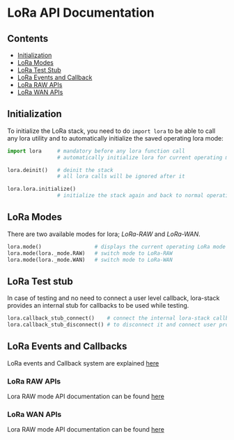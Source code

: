 <!------------------------------------------------------------------------------
 ! @copyright Copyright (c) 2023-2024 SG Wireless - All Rights Reserved
 !
 ! Permission is hereby granted, free of charge, to any person obtaining a copy
 ! of this software and associated documentation files(the “Software”), to deal
 ! in the Software without restriction, including without limitation the rights
 ! to use,  copy,  modify,  merge, publish, distribute, sublicense, and/or sell
 ! copies  of  the  Software,  and  to  permit  persons to whom the Software is
 ! furnished to do so, subject to the following conditions:
 !
 ! The above copyright notice and this permission notice shall be included in
 ! all copies or substantial portions of the Software.
 !
 ! THE SOFTWARE IS PROVIDED “AS IS”,  WITHOUT WARRANTY OF ANY KIND,  EXPRESS OR
 ! IMPLIED,  INCLUDING BUT NOT LIMITED TO  THE  WARRANTIES  OF  MERCHANTABILITY
 ! FITNESS FOR A PARTICULAR PURPOSE AND NONINFRINGEMENT.  IN NO EVENT SHALL THE
 ! AUTHORS  OR  COPYRIGHT  HOLDERS  BE  LIABLE FOR ANY CLAIM,  DAMAGES OR OTHER
 ! LIABILITY, WHETHER IN AN ACTION OF CONTRACT, TORT OR OTHERWISE, ARISING FROM,
 ! OUT OF OR IN  CONNECTION WITH  THE SOFTWARE OR  THE USE OR OTHER DEALINGS IN
 ! THE SOFTWARE.
 !
 ! @author  Ahmed Sabry (SG Wireless)
 !
 ! @brief   LoRa documentation main file.
 !----------------------------------------------------------------------------->

<!------------------------------------------------------------------------------
 ! Header and TOC
 !----------------------------------------------------------------------------->
# LoRa API Documentation

## Contents

* [Initialization](#init)
* [LoRa Modes](#modes)
* [LoRa Test Stub](#test-stub)
* [LoRa Events and Callback](#lora-callback)
* [LoRa RAW APIs](#lora-raw)
* [LoRa WAN APIs](#lora-wan)

<!------------------------------------------------------------------------------
 ! Initialization
 !----------------------------------------------------------------------------->
<div id="init"></div>

## Initialization

To initialize the LoRa stack, you need to do `import lora` to be able to call
any lora utility and to automatically initialize the saved operating lora mode:

```python
import lora     # mandatory before any lora function call
                # automatically initialize lora for current operating mode

lora.deinit()   # deinit the stack
                # all lora calls will be ignored after it

lora.lora.initialize()
                # initialize the stack again and back to normal operation
```

<!------------------------------------------------------------------------------
 ! LoRa Modes
 !----------------------------------------------------------------------------->
<div id="modes"></div>

## LoRa Modes
There are two available modes for lora; *LoRa-RAW* and *LoRa-WAN*.
```python
lora.mode()                 # displays the current operating LoRa mode
lora.mode(lora._mode.RAW)   # switch mode to LoRa-RAW
lora.mode(lora._mode.WAN)   # switch mode to LoRa-WAN
```

<!------------------------------------------------------------------------------
 ! LoRa Test stub
 !----------------------------------------------------------------------------->
<div id="test-stub"></div>

## LoRa Test stub
In case of testing and no need to connect a user level callback, lora-stack
provides an internal stub for callbacks to be used while testing.

```python
lora.callback_stub_connect()    # connect the internal lora-stack callback stub
lora.callback_stub_disconnect() # to disconnect it and connect user provided one
```

<!------------------------------------------------------------------------------
 ! LoRa Events and Callbacks
 !----------------------------------------------------------------------------->
<div id="lora-callback"></div>

## LoRa Events and Callbacks

LoRa events and Callback system are explained [here](lora-callback.md)

<!------------------------------------------------------------------------------
 ! LoRa RAW APIs
 !----------------------------------------------------------------------------->
<div id="lora-raw"></div>

### LoRa RAW APIs

Lora RAW mode API documentation can be found [here](lora-raw.md)

<!------------------------------------------------------------------------------
 ! LoRa WAN APIs
 !----------------------------------------------------------------------------->
<div id="lora-wan"></div>

### LoRa WAN APIs

Lora RAW mode API documentation can be found [here](lora-wan.md)

<!--- end of file ------------------------------------------------------------->
